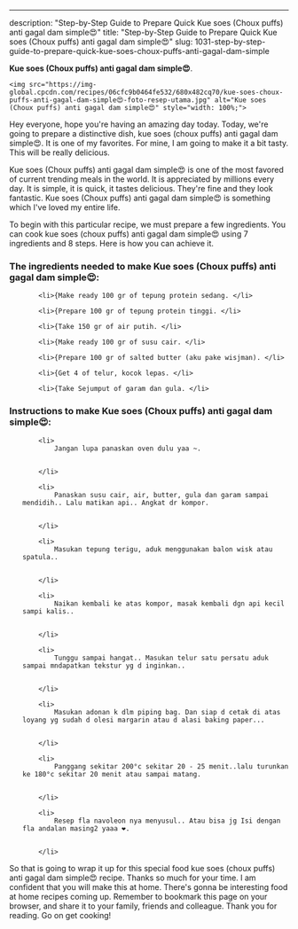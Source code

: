 ---
description: "Step-by-Step Guide to Prepare Quick Kue soes (Choux puffs) anti gagal dam simple😍"
title: "Step-by-Step Guide to Prepare Quick Kue soes (Choux puffs) anti gagal dam simple😍"
slug: 1031-step-by-step-guide-to-prepare-quick-kue-soes-choux-puffs-anti-gagal-dam-simple

<p>
	<strong>Kue soes (Choux puffs) anti gagal dam simple😍</strong>. 
	
</p>
<p>
	
	<img src="https://img-global.cpcdn.com/recipes/06cfc9b0464fe532/680x482cq70/kue-soes-choux-puffs-anti-gagal-dam-simple😍-foto-resep-utama.jpg" alt="Kue soes (Choux puffs) anti gagal dam simple😍" style="width: 100%;">
	
	
</p>
<p>
	Hey everyone, hope you're having an amazing day today. Today, we're going to prepare a distinctive dish, kue soes (choux puffs) anti gagal dam simple😍. It is one of my favorites. For mine, I am going to make it a bit tasty. This will be really delicious.
</p>
	
<p>
	
</p>
<p>
	Kue soes (Choux puffs) anti gagal dam simple😍 is one of the most favored of current trending meals in the world. It is appreciated by millions every day. It is simple, it is quick, it tastes delicious. They're fine and they look fantastic. Kue soes (Choux puffs) anti gagal dam simple😍 is something which I've loved my entire life.
</p>

<p>
To begin with this particular recipe, we must prepare a few ingredients. You can cook kue soes (choux puffs) anti gagal dam simple😍 using 7 ingredients and 8 steps. Here is how you can achieve it.
</p>

<h3>The ingredients needed to make Kue soes (Choux puffs) anti gagal dam simple😍:</h3>

<ol>
	
		<li>{Make ready 100 gr of tepung protein sedang. </li>
	
		<li>{Prepare 100 gr of tepung protein tinggi. </li>
	
		<li>{Take 150 gr of air putih. </li>
	
		<li>{Make ready 100 gr of susu cair. </li>
	
		<li>{Prepare 100 gr of salted butter (aku pake wisjman). </li>
	
		<li>{Get 4 of telur, kocok lepas. </li>
	
		<li>{Take Sejumput of garam dan gula. </li>
	
</ol>
<p>
	
</p>

<h3>Instructions to make Kue soes (Choux puffs) anti gagal dam simple😍:</h3>

<ol>
	
		<li>
			Jangan lupa panaskan oven dulu yaa ~.
			
			
		</li>
	
		<li>
			Panaskan susu cair, air, butter, gula dan garam sampai mendidih.. Lalu matikan api.. Angkat dr kompor.
			
			
		</li>
	
		<li>
			Masukan tepung terigu, aduk menggunakan balon wisk atau spatula..
			
			
		</li>
	
		<li>
			Naikan kembali ke atas kompor, masak kembali dgn api kecil sampi kalis..
			
			
		</li>
	
		<li>
			Tunggu sampai hangat.. Masukan telur satu persatu aduk sampai mndapatkan tekstur yg d inginkan..
			
			
		</li>
	
		<li>
			Masukan adonan k dlm piping bag. Dan siap d cetak di atas loyang yg sudah d olesi margarin atau d alasi baking paper...
			
			
		</li>
	
		<li>
			Panggang sekitar 200°c sekitar 20 - 25 menit..lalu turunkan ke 180°c sekitar 20 menit atau sampai matang.
			
			
		</li>
	
		<li>
			Resep fla navoleon nya menyusul.. Atau bisa jg Isi dengan fla andalan masing2 yaaa ❤.
			
			
		</li>
	
</ol>

<p>
	
</p>

<p>
	So that is going to wrap it up for this special food kue soes (choux puffs) anti gagal dam simple😍 recipe. Thanks so much for your time. I am confident that you will make this at home. There's gonna be interesting food at home recipes coming up. Remember to bookmark this page on your browser, and share it to your family, friends and colleague. Thank you for reading. Go on get cooking!
</p>
